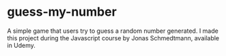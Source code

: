 # guess-my-number

A simple game that users try to guess a random number generated. I made this project during the Javascript course by Jonas Schmedtmann, available in Udemy.
